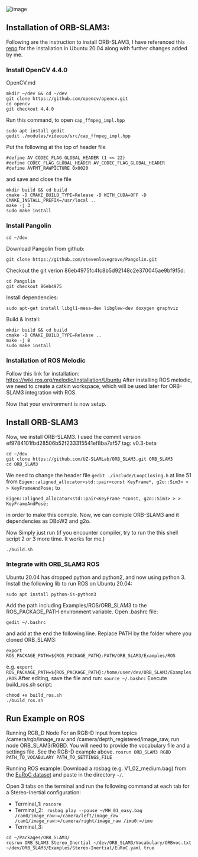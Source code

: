 ![image](https://github.com/aliaxam153/ORB-SLAM3-MINOS-Installation-Integration-in-WSL/assets/146977640/6d014486-c34d-4673-9385-fbfff2547797)

## Installation of ORB-SLAM3:
Following are the instruction to install ORB-SLAM3, I have referenced this [repo](https://github.com/UZ-SLAMLab/ORB_SLAM3/tree/master) for the installation in Ubuntu 20.04 along with further changes added by me.

### Install OpenCV 4.4.0
OpenCV.md
```
mkdir ~/dev && cd ~/dev
git clone https://github.com/opencv/opencv.git
cd opencv
git checkout 4.4.0
```

Run this command, to open ```cap_ffmpeg_impl.hpp ```
```
sudo apt install gedit
gedit ./modules/videoio/src/cap_ffmpeg_impl.hpp
```
Put the following at the top of header file
```
#define AV_CODEC_FLAG_GLOBAL_HEADER (1 << 22)
#define CODEC_FLAG_GLOBAL_HEADER AV_CODEC_FLAG_GLOBAL_HEADER
#define AVFMT_RAWPICTURE 0x0020
```
and save and close the file

```
mkdir build && cd build
cmake -D CMAKE_BUILD_TYPE=Release -D WITH_CUDA=OFF -D CMAKE_INSTALL_PREFIX=/usr/local ..
make -j 3
sudo make install
```
### Install Pangolin
```
cd ~/dev
```
Download Pangolin from github:
```
git clone https://github.com/stevenlovegrove/Pangolin.git
```
Checkout the git verion 86eb4975fc4fc8b5d92148c2e370045ae9bf9f5d:
```
cd Pangolin
git checkout 86eb4975
```
Install dependencies:
```
sudo apt-get install libgl1-mesa-dev libglew-dev doxygen graphviz
```
Build & Install:
```
mkdir build && cd build
cmake -D CMAKE_BUILD_TYPE=Release ..
make -j 8 
sudo make install
```
### Installation of ROS Melodic
Follow this link for installation: https://wiki.ros.org/melodic/Installation/Ubuntu
After installing ROS melodic, we need to create a catkin workspace, which will be used later for ORB-SLAM3 integration with ROS.

Now that your environment is now setup.

## Install ORB-SLAM3
Now, we install ORB-SLAM3. I used the commit version ef9784101fbd28506b52f233315541ef8ba7af57 tag: v0.3-beta
```
cd ~/dev
git clone https://github.com/UZ-SLAMLab/ORB_SLAM3.git ORB_SLAM3
cd ORB_SLAM3
```
We need to change the header file ```gedit ./include/LoopClosing.h``` at line 51 from
```Eigen::aligned_allocator<std::pair<const KeyFrame*, g2o::Sim3> > > KeyFrameAndPose;```
to
```
Eigen::aligned_allocator<std::pair<KeyFrame *const, g2o::Sim3> > > KeyFrameAndPose;
```
in order to make this comiple. Now, we can comiple ORB-SLAM3 and it dependencies as DBoW2 and g2o.

Now Simply just run (if you encounter compiler, try to run the this shell script 2 or 3 more time. It works for me.)
```
./build.sh
```
### Integrate with  ORB_SLAM3 ROS
Ubuntu 20.04 has dropped python and python2, and now using python 3. Install the following lib to run ROS on Ubuntu 20.04: 
```
sudo apt install python-is-python3
```
Add the path including Examples/ROS/ORB_SLAM3 to the ROS_PACKAGE_PATH environment variable. Open .bashrc file:
```
gedit ~/.bashrc
```
and add at the end the following line. Replace PATH by the folder where you cloned ORB_SLAM3:
```
export ROS_PACKAGE_PATH=${ROS_PACKAGE_PATH}:PATH/ORB_SLAM3/Examples/ROS
```
e.g. ```export ROS_PACKAGE_PATH=${ROS_PACKAGE_PATH}:/home/user/dev/ORB_SLAM3/Examples/ROS```
After editing, save the file and run: ```source ~/.bashrc```
Execute build_ros.sh script:
```
chmod +x build_ros.sh
./build_ros.sh
```
## Run Example on ROS
Running RGB_D Node
For an RGB-D input from topics /camera/rgb/image_raw and /camera/depth_registered/image_raw, run node ORB_SLAM3/RGBD. You will need to provide the vocabulary file and a settings file. See the RGB-D example above.
```rosrun ORB_SLAM3 RGBD PATH_TO_VOCABULARY PATH_TO_SETTINGS_FILE```

Running ROS example: Download a rosbag (e.g. V1_02_medium.bag) from the [EuRoC dataset](http://projects.asl.ethz.ch/datasets/doku.php?id=kmavvisualinertialdatasets) and paste in the directory ```~/```.

Open 3 tabs on the terminal and run the following command at each tab for a Stereo-Inertial configuration:

- Terminal_1: ```roscore```
- Terminal_2: ``` rosbag play --pause ~/MH_01_easy.bag /cam0/image_raw:=/camera/left/image_raw /cam1/image_raw:=/camera/right/image_raw /imu0:=/imu```
- Terminal_3:
```
cd ~/Packages/ORB_SLAM3/
rosrun ORB_SLAM3 Stereo_Inertial ~/dev/ORB_SLAM3/Vocabulary/ORBvoc.txt ~/dev/ORB_SLAM3/Examples/Stereo-Inertial/EuRoC.yaml true
```


